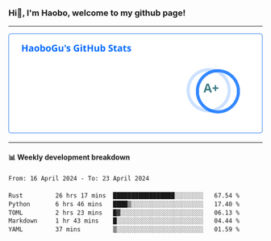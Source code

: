 <!--<h2 align="center"> Hi👋, I'm Haobo, welcome to my github page! </h2>-->
### Hi👋, I'm Haobo, welcome to my github page!
-------

<img href="https://github.com/HaoboGu" src="assets/stats.svg" alt="github stats" /> 

-------

#### 📊 **Weekly development breakdown**
<!--START_SECTION:waka-->

```txt
From: 16 April 2024 - To: 23 April 2024

Rust         26 hrs 17 mins  █████████████████░░░░░░░░   67.54 %
Python       6 hrs 46 mins   ████▒░░░░░░░░░░░░░░░░░░░░   17.40 %
TOML         2 hrs 23 mins   █▓░░░░░░░░░░░░░░░░░░░░░░░   06.13 %
Markdown     1 hr 43 mins    █░░░░░░░░░░░░░░░░░░░░░░░░   04.44 %
YAML         37 mins         ▒░░░░░░░░░░░░░░░░░░░░░░░░   01.59 %
```

<!--END_SECTION:waka-->
<!--
backup url: https://github-readme-status-dusky-ten.vercel.app/api?username=HaoboGu&count_private=true&show_icons=true&theme=transparent&border_color=2f80ed
-->
<!--
**HaoboGu/HaoboGu** is a ✨ _special_ ✨ repository because its `README.md` (this file) appears on your GitHub profile.

Here are some ideas to get you started:

- 🔭 I’m currently working on AI-assisted programming tools
- 🌱 I’m currently learning ...
- 👯 I’m looking to collaborate on ...
- 🤔 I’m looking for help with ...
- 💬 Ask me about ...
- 📫 How to reach me: ...
- 😄 Pronouns: ...
- ⚡ Fun fact: ...
-->

